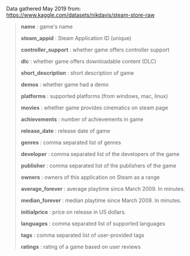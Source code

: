 Data gathered May 2019 from: https://www.kaggle.com/datasets/nikdavis/steam-store-raw
> **name** : game's name  
> 
> **steam_appid** : Steam Application ID (unique)  
> 
> **controller_support** : whether game offers controller support
> 
> **dlc** : whether game offers downloadable content (DLC) 
> 
> **short_description** : short description of game 
> 
> **demos** : whether game had a demo 
> 
> **platforms** : supported platforms (from windows, mac, linux)
> 
> **movies** : whether game provides cinematics on steam page 
> 
> **achievements** : number of achievements in game  
> 
> **release_date** : release date of game
> 
> **genres** : comma separated list of genres
> 
> **developer** : comma separated list of the developers of the game  
> 
> **publisher** : comma separated list of the publishers of the game
> 
> **owners** : owners of this application on Steam as a range
> 
> **average_forever** : average playtime since March 2009. In minutes.
> 
> **median_forever** : median playtime since March 2009. In minutes.
> 
> **initialprice** : price on release in US dollars.
> 
> **languages** : comma separated list of supported languages
> 
> **tags** : comma separated list of user-provided tags
> 
> **ratings** : rating of a game based on user reviews
